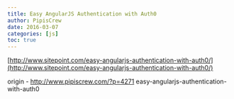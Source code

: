 ```yaml
---
title: Easy AngularJS Authentication with Auth0
author: PipisCrew
date: 2016-03-07
categories: [js]
toc: true
---
```


[http://www.sitepoint.com/easy-angularjs-authentication-with-auth0/](http://www.sitepoint.com/easy-angularjs-authentication-with-auth0/)

origin - http://www.pipiscrew.com/?p=4271 easy-angularjs-authentication-with-auth0
